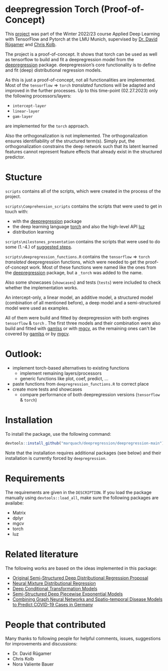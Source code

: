 
# deepregression Torch (Proof-of-Concept)

This [project](https://docs.google.com/presentation/d/12HXZZBmmlvctInJTBOdDjULu1Eur97WB7ucGwSFCMaA/mobilepresent?slide=id.p) was part of the Winter 2022/23 course Applied Deep Learning with TensorFlow and Pytorch at the LMU Munich, supervised by [Dr. David Rügamer](https://www.slds.stat.uni-muenchen.de/people/ruegamer/) and [Chris Kolb](https://www.slds.stat.uni-muenchen.de/people/kolb/).

The project is a proof-of-concept. It shows that torch can be used as well as tensorflow to build and fit a deepregression model from the [deepregression](https://github.com/neural-structured-additive-learning/deepregression) package.
deepregression’s core functionality is to define and fit (deep) distributional regression models. 

As this is just a proof-of-concept, not all functionalities are implemented.
Most of the $\texttt{tensorflow} \Rightarrow \texttt{torch}$  *translated* functions will be adapted and improved in the further processes.
Up to this time-point (02.27.2023) only the following processors/layers:

- $\texttt{intercept-layer}$
- $\texttt{linear-layer}$
- $\texttt{gam-layer}$

are implemented for the $\texttt{torch}$ approach.

Also the orthogonalization is not implemented. The orthogonalization ensures identifiability of the structured term(s). Simply put, the orthogonalization constrains the deep network such that its latent learned features cannot
represent feature effects that already exist in the structured predictor.

# Stucture

`scripts` contains all of the scripts, which were created in the process of the project.

`scripts\Comprehension_scripts` contains the scripts that were used to get in touch with: 

 - with the [deepregression](https://github.com/neural-structured-additive-learning/deepregression) package 
 - the deep learning language  [torch](https://cran.r-project.org/web/packages/torch/) and also the high-level API [luz](https://cran.r-project.org/web/packages/luz/)
 - distribution learning
 
 `scripts\milestones_presentation` contains the scripts that were used to do some (1.-4.) of [suggested steps](https://docs.google.com/presentation/d/12HXZZBmmlvctInJTBOdDjULu1Eur97WB7ucGwSFCMaA/mobilepresent?slide=id.g188f35a056e_0_35). 


`scripts\deepregression_functions.R` contains the $\texttt{tensorflow} \Rightarrow \texttt{torch}$  *translated* deepregression functions, which were needed to get the proof-of-concept work. 
Most of these functions were named like the ones from the [deepregression](https://github.com/neural-structured-additive-learning/deepregression) package, but a `_torch` was added to the name.

Also some showcases (`showcases`) and tests (`tests`) were included to check whether the implementation works.

An intercept-only, a linear model, an additive model, a structured model (combination of all mentioned before), a deep model and a semi-structured model were used as examples. 

All of them were build and fitted by deepregression with both engines  $\texttt{tensorflow}$ & $\texttt{torch}$ . The first three models and their combination were also build and fitted with [gamlss](https://www.gamlss.com) or with [mgcv](https://cran.r-project.org/web/packages/mgcv/index.html), as the remaining ones can't be covered by [gamlss](https://www.gamlss.com) or by [mgcv](https://cran.r-project.org/web/packages/mgcv/index.html).

# Outlook:

  - implement torch-based alternatives to existing functions
    - implement remaining layers/processors
    - generic functions like plot, coef, predict, ...
  - paste functions from `deepregression_functions.R` to correct place
  - create more tests and showcases
    - compare performance of both deepregression versions ($\texttt{tensorflow}$ & $\texttt{torch}$)

    
# Installation

To install the package, use the following command:
``` r
devtools::install_github("marquach/deepregression/deepregression-main")
```
Note that the installation requires additional packages (see below) and their installation is currently forced by `deepregression`.

# Requirements

The requirements are given in the `DESCRIPTION`. If you load the package manually using `devtools::load_all`, make sure the following packages are availabe:

  - Matrix
  - dplyr
  - mgcv
  - torch
  - luz



# Related literature

The following works are based on the ideas implemented in this package:

* [Original Semi-Structured Deep Distributional Regression Proposal](https://arxiv.org/abs/2002.05777)
* [Neural Mixture Distributional Regression](https://arxiv.org/abs/2010.06889)
* [Deep Conditional Transformation Models](https://arxiv.org/abs/2010.07860)
* [Semi-Structured Deep Piecewise Exponential Models](https://arxiv.org/abs/2011.05824)
* [Combining Graph Neural Networks and Spatio-temporal Disease Models to Predict COVID-19 Cases in Germany](https://arxiv.org/abs/2101.00661)

# People that contributed

Many thanks to following people for helpful comments, issues, suggestions for improvements and discussions: 

* Dr. David Rügamer
* Chris Kolb
* Nora Valiente Bauer
